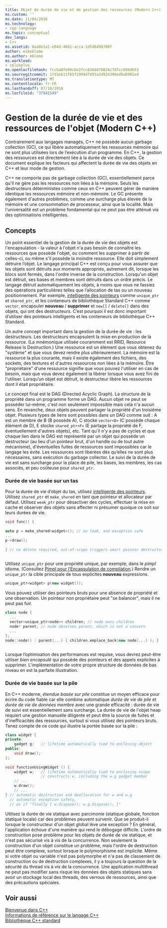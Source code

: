 ```yaml
---
title: Objet de durée de vie et de gestion des ressources (Modern C++) | Microsoft Docs
ms.custom: ''
ms.date: 11/04/2016
ms.technology:
- cpp-language
ms.topic: conceptual
dev_langs:
- C++
ms.assetid: 8aa0e1a1-e04d-46b1-acca-1d548490700f
author: mikeblome
ms.author: mblome
ms.workload:
- cplusplus
ms.openlocfilehash: fccba0fe09c6e2fcc636d478824c7dfcc699d653
ms.sourcegitcommit: 1fd1eb11f65f2999dfd93a2d924390ed0a0901ed
ms.translationtype: MT
ms.contentlocale: fr-FR
ms.lasthandoff: 07/10/2018
ms.locfileid: "37941549"
---
```

# <a name="object-lifetime-and-resource-management-modern-c"></a>Gestion de la durée de vie et des ressources de l'objet (Modern C++)
Contrairement aux langages managés, C++ ne possède aucun garbage collection (GC), ce qui libère automatiquement les ressources mémoire qui ne sont plus utilisées lors de l’exécution d’un programme. En C++, la gestion des ressources est directement liée à la durée de vie des objets. Ce document explique les facteurs qui affectent la durée de vie des objets en C++ et leur mode de gestion.  
  
 C++ ne comporte pas de garbage collection (GC), essentiellement parce qu'il ne gère pas les ressources non liées à la mémoire. Seuls les destructeurs déterministes comme ceux en C++ peuvent gérer de manière identique les ressources mémoire et non-mémoire. Le GC présente également d'autres problèmes, comme une surcharge plus élevée de la mémoire et une consommation de processeur, ainsi que la localité. Mais l'universalité est un problème fondamental qui ne peut pas être atténué via des optimisations intelligentes.  
  
## <a name="concepts"></a>Concepts  
 Un point essentiel de la gestion de la durée de vie des objets est l'encapsulation - la valeur à l'objet n'a pas besoin de connaître les ressources que possède l'objet, ou comment les supprimer à partir de celles-ci, ou même s'il possède la moindre ressource. Elle doit simplement détruire l’objet. Le langage principal C++ est conçu pour vous assurer que les objets sont détruits aux moments appropriés, autrement dit, lorsque les blocs sont fermés, dans l'ordre inverse de la construction. Lorsqu'un objet est détruit, ses bases et membres sont détruits dans un ordre précis.  Le langage détruit automatiquement les objets, à moins que vous ne fassiez des opérations particulières telles que l’allocation de tas ou un nouveau positionnement.  Par exemple, [intelligente des pointeurs](../cpp/smart-pointers-modern-cpp.md) comme `unique_ptr` et `shared_ptr`, et les conteneurs de bibliothèque Standard C++ comme `vector`, encapsuler **nouveau** /  **supprimer** et `new[]` / `delete[]` dans des objets, qui ont des destructeurs. C’est pourquoi il est donc important d’utiliser des pointeurs intelligents et les conteneurs de bibliothèque C++ Standard.  
  
 Un autre concept important dans la gestion de la durée de vie : les destructeurs. Les destructeurs encapsulent la mise en production de la ressource.  (La mnémonique utilisée couramment est RRID, Resource Release Is Destruction.)  Une ressource est un élément que vous obtenez du "système" et que vous devez rendre plus ultérieurement.  La mémoire est la ressource la plus courante, mais il existe également des fichiers, des sockets, des textures et d'autres ressources non liées à la mémoire. Être "propriétaire" d'une ressource signifie que vous pouvez l'utiliser en cas de besoin, mais que vous devez également la libérer lorsque vous avez fini de l'utiliser.  Lorsqu’un objet est détruit, le destructeur libère les ressources dont il était propriétaire.  
  
 Le concept final est le DAG (Directed Acyclic Graph).  La structure de la propriété dans un programme forme un DAG. Aucun objet ne peut se posséder lui-même, c'est non seulement impossible mais cela n'a aucun sens. En revanche, deux objets peuvent partager la propriété d'un troisième objet.  Plusieurs types de liens sont possibles dans un DAG comme suit : A est un membre de B (B possède A), C stocke `vector<D>` (C possède chaque élément de D), E stocke `shared_ptr<F>` (E partage la propriété de F, éventuellement d'autres objets), etc.  Tant qu'il n'y a pas de cycles et que chaque lien dans le DAG est représenté par un objet qui possède un destructeur (au lieu d'un pointeur brut, d'un handle ou de tout autre mécanisme), d'éventuelles fuites de ressources sont impossibles car le langage les évite. Les ressources sont libérées dès qu’elles ne sont plus nécessaires, sans exécution du garbage collector. Le suivi de la durée de vie est sans surcharge pour la place de pile, les bases, les membres, les cas associés, et peu coûteuse pour `shared_ptr`.  
  
### <a name="heap-based-lifetime"></a>Durée de vie basée sur un tas  
 Pour la durée de vie d’objet du tas, utilisez [intelligente des pointeurs](../cpp/smart-pointers-modern-cpp.md). Utilisez `shared_ptr` et `make_shared` en tant que pointeur et allocateur par défaut. Utilisez `weak_ptr` pour désactiver des cycles, effectuer la mise en cache et observer des objets sans affecter ni présumer quoique ce soit sur leurs durées de vie.  
  
```cpp  
void func() {  
  
auto p = make_shared<widget>(); // no leak, and exception safe  
...  
p->draw();   
  
} // no delete required, out-of-scope triggers smart pointer destructor  
  
```  
  
 Utilisez `unique_ptr` pour une propriété unique, par exemple, dans le *pimpl* idiome. (Consultez [Pimpl pour l’Encapsulation de compilation](../cpp/pimpl-for-compile-time-encapsulation-modern-cpp.md).) Rendre un `unique_ptr` la cible principale de tous explicites **nouveau** expressions.  
  
```cpp  
unique_ptr<widget> p(new widget());  
```  
  
 Vous pouvez utiliser des pointeurs bruts pour une absence de propriété et une observation. Un pointeur non propriétaire peut "se balancer", mais il ne peut pas fuir.  
  
```cpp  
class node {  
  ...  
  vector<unique_ptr<node>> children; // node owns children  
  node* parent; // node observes parent, which is not a concern  
  ...  
};  
node::node() : parent(...) { children.emplace_back(new node(...) ); }  
  
```  
  
 Lorsque l’optimisation des performances est requise, vous devrez peut-être utiliser *bien encapsulé* qui possède des pointeurs et des appels explicites à supprimer. L'implémentation de votre propre structure de données de bas niveau en est la parfaite illustration.  
  
### <a name="stack-based-lifetime"></a>Durée de vie basée sur la pile  
 En C++ moderne, *étendue basée sur pile* constitue un moyen efficace pour écrire du code fiable car elle combine automatique *durée de vie de pile* et *durée de vie de données membre* avec une grande efficacité : durée de vie de suivi est essentiellement sans surcharge. La durée de vie de l'objet heap requiert une gestion manuelle diligente et peut être la source de fuites et d'inefficacités des ressources, surtout si vous utilisez des pointeurs bruts. Tenez compte de ce code qui illustre la portée basée sur la pile :  
  
```cpp  
class widget {  
private:  
    gadget g;   // lifetime automatically tied to enclosing object  
public:  
    void draw();  
};  
  
void functionUsingWidget () {  
    widget w;   // lifetime automatically tied to enclosing scope  
                // constructs w, including the w.g gadget member  
    // ...
    w.draw();  
    // ...
} // automatic destruction and deallocation for w and w.g  
  // automatic exception safety,   
  // as if "finally { w.dispose(); w.g.dispose(); }"  
```  
  
 Utilisez la durée de vie statique avec parcimonie (statique globale, fonction statique locale) car des problèmes peuvent survenir. Que se produit-il lorsque le constructeur d'un objet global lève une exception ? En général, l'application échoue d'une manière qui rend le débogage difficile. L'ordre de construction pose problème pour les objets de durée de vie statique, et n'est pas sécurisé vis à vis de la concurrence. Non seulement la construction d'un objet constitue un problème, mais l'ordre de destruction peut être complexe, surtout lorsque le polymorphisme est implicite. Même si votre objet ou variable n'est pas polymorphe et n'a pas de classement de construction ou de destruction complexes, il y a toujours la question de la sécurité du thread vis à vis de la concurrence. Une application multithread ne peut pas modifier sans risque les données des objets statiques sans avoir un stockage local des threads, des verrous de ressources, ainsi que des précautions spéciales.  
  
## <a name="see-also"></a>Voir aussi  
 [Bienvenue dans C++](../cpp/welcome-back-to-cpp-modern-cpp.md)   
 [Informations de référence sur le langage C++](../cpp/cpp-language-reference.md)   
 [Bibliothèque C++ standard](../standard-library/cpp-standard-library-reference.md)